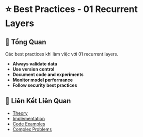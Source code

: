 # ⭐ Best Practices - 01 Recurrent Layers

## 🎯 Tổng Quan

Các best practices khi làm việc với 01 recurrent layers.

- **Always validate data**
- **Use version control**
- **Document code and experiments**
- **Monitor model performance**
- **Follow security best practices**

## 🔗 Liên Kết Liên Quan

- [Theory](./THEORY_01_recurrent_layers.md)
- [Implementation](./IMPLEMENTATION_01_recurrent_layers.md)
- [Code Examples](./CODE_EXAMPLES_01_recurrent_layers.md)
- [Complex Problems](./COMPLEX_PROBLEMS.md)

